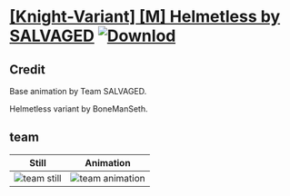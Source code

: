 # [\[Knight-Variant\] \[M\] Helmetless by SALVAGED](./) [![Downlod](https://img.shields.io/badge/Download--red?style=social&logo=github)](https://minhaskamal.github.io/DownGit/#/home?url=https://github.com/Klokinator/FE-Repo/tree/main/Battle%20Animations%2FInfantry%20-%20Knights%2C%20Generals%2C%20Armors%2F%5BKnight-Variant%5D%20%5BM%5D%20Helmetless%20by%20SALVAGED%2Fteam%20palettes)

## Credit

Base animation by Team SALVAGED. 

Helmetless variant by BoneManSeth.

## team

| Still | Animation |
| :---: | :-------: |
| ![team still](./team_000.png) | ![team animation](./team.gif) |
